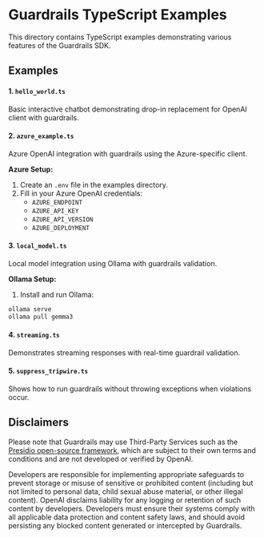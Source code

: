 # Guardrails TypeScript Examples

This directory contains TypeScript examples demonstrating various features of the Guardrails SDK.

## Examples

#### 1. `hello_world.ts`
Basic interactive chatbot demonstrating drop-in replacement for OpenAI client with guardrails.

#### 2. `azure_example.ts`
Azure OpenAI integration with guardrails using the Azure-specific client.

**Azure Setup:**
1. Create an `.env` file in the examples directory.
2. Fill in your Azure OpenAI credentials:
   - `AZURE_ENDPOINT`
   - `AZURE_API_KEY`
   - `AZURE_API_VERSION`
   - `AZURE_DEPLOYMENT`


#### 3. `local_model.ts`
Local model integration using Ollama with guardrails validation.

**Ollama Setup:**
1. Install and run Ollama:
```bash
ollama serve
ollama pull gemma3
```

#### 4. `streaming.ts`
Demonstrates streaming responses with real-time guardrail validation.

#### 5. `suppress_tripwire.ts`
Shows how to run guardrails without throwing exceptions when violations occur.

## Disclaimers

Please note that Guardrails may use Third-Party Services such as the [Presidio open-source framework](https://github.com/microsoft/presidio), which are subject to their own terms and conditions and are not developed or verified by OpenAI.

Developers are responsible for implementing appropriate safeguards to prevent storage or misuse of sensitive or prohibited content (including but not limited to personal data, child sexual abuse material, or other illegal content). OpenAI disclaims liability for any logging or retention of such content by developers. Developers must ensure their systems comply with all applicable data protection and content safety laws, and should avoid persisting any blocked content generated or intercepted by Guardrails.
